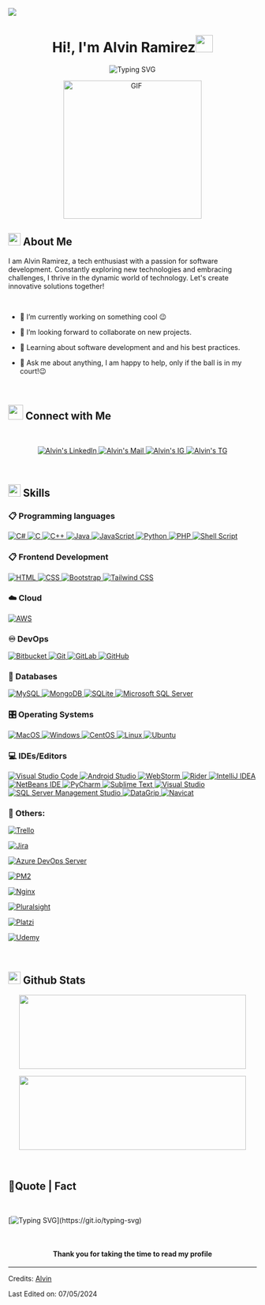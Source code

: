 <!--
### Hi there 👋

**alvinramirez/alvinramirez** is a ✨ _special_ ✨ repository because its `README.md` (this file) appears on your GitHub profile.

Here are some ideas to get you started:

- 🔭 I’m currently working on ...
- 🌱 I’m currently learning ...
- 👯 I’m looking to collaborate on ...
- 🤔 I’m looking for help with ...
- 💬 Ask me about ...
- 📫 How to reach me: ...
- 😄 Pronouns: ...
- ⚡ Fun fact: ...
-->

![](https://komarev.com/ghpvc/?username=alvinramirez&style=flat&color=blue)

<h1 align="center">Hi!,  I'm Alvin Ramirez<img src=
"https://media.giphy.com/media/hvRJCLFzcasrR4ia7z/giphy.gif" width="35"></h1>

<div align="center" style="border: px solid #000000;>

[![Typing SVG](https://readme-typing-svg.herokuapp.com?font=Robot-Bold&size=30&color=&center=true&vCenter=true&width=900&height=110&lines=Computer+Science+Student;Competitive+Programmer;ML+Enthusiast;Web+Designer;Web+Developer;Growing+Ethical+Hacker)](https://git.io/typing-svg)
</div>
<p align="center" >
 <img  height="280rem" alt="GIF" src="https://media.tenor.com/GfSX-u7VGM4AAAAC/coding.gif" />
 </p>

## <img src="https://c.tenor.com/NCRHhqkXrJYAAAAi/programmers-go-internet.gif" width="25">  <b>About Me</b>
I am Alvin Ramirez, a tech enthusiast with a passion for software development. Constantly exploring new technologies and embracing challenges, I thrive in the dynamic world of technology. Let's create innovative solutions together!

<br>

- 🔭 I’m currently working on something cool 😉

- 👯 I’m looking forward to collaborate on new projects.

- 🌱 Learning about software development and and his best practices.


- 💬 Ask me about anything, I am happy to help, only if the ball is in my court!😉


<br>

## <img src="https://media.giphy.com/media/LnQjpWaON8nhr21vNW/giphy.gif" width='30'> <b>Connect with Me</b>

 
 
<br>

<p align="center">
<!-----Social Accounts------>

<p align="center">
 <a href="https://www.linkedin.com/in/alvin-ramirez/">
 
 <img border="0" alt="Alvin's LinkedIn" src="https://camo.githubusercontent.com/29ba59dbf61686238096822c7de916a9b41c40bf362b70e7f2c609551ce8f656/68747470733a2f2f696d672e736869656c64732e696f2f62616467652f6c696e6b6564696e2d2532333030373742352e7376673f7374796c653d666f722d7468652d6261646765266c6f676f3d6c696e6b6564696e266c6f676f436f6c6f723d7768697465"/>
 </a>

 <a href="mailto:alvin.ramirez48@gmail.com">
 <img border="0" alt="Alvin's Mail" src="https://camo.githubusercontent.com/71a0f4bfcf1f2220e2b1c246ac2ee681c47ee914d1c1f0e27a0e6c9ac2e9f134/68747470733a2f2f696d672e736869656c64732e696f2f62616467652f476d61696c2d4431343833363f7374796c653d666f722d7468652d6261646765266c6f676f3d676d61696c266c6f676f436f6c6f723d7768697465"/>
 </a>

 <a href="https://www.instagram.com/alvinramirez_/">
 <img border="0" alt="Alvin's IG" src="https://camo.githubusercontent.com/7f5701ed50f919cf2352cd028b5b2dc974b5e643fe4d78ad826eb9e74551157f/68747470733a2f2f696d672e736869656c64732e696f2f62616467652f496e7374616772616d2d2532334534343035462e7376673f7374796c653d666f722d7468652d6261646765266c6f676f3d496e7374616772616d266c6f676f436f6c6f723d7768697465"/>
 </a>

 <a href="https://t.me/aramirezo">
 <img border="0" alt="Alvin's TG" src="https://camo.githubusercontent.com/afaa74bcd8ebafeffb8c818bfa55e4b4923498b32ccbb1189fcc170fd43b490c/68747470733a2f2f696d672e736869656c64732e696f2f62616467652f54656c656772616d2d3243413545303f7374796c653d666f722d7468652d6261646765266c6f676f3d74656c656772616d266c6f676f436f6c6f723d7768697465"/>
 </a>
 
</p>


<br>


## <img  src="https://media2.giphy.com/media/QssGEmpkyEOhBCb7e1/giphy.gif?cid=ecf05e47a0n3gi1bfqntqmob8g9aid1oyj2wr3ds3mg700bl&rid=giphy.gif" width ="25"><b> Skills</b>

### 📋 Programming languages

<p align="left">
  <a href="https://dotnet.microsoft.com/es-es/languages/csharp" target="_blank"> 
    <img alt="C#" src="[https://icons8.com/icon/40669/c%2B%2B](https://img.shields.io/badge/c%23-%23239120.svg?style=for-the-badge&logo=csharp&logoColor=white)">
  </a>

  <a href="https://www.cprogramming.com/" target="_blank"> 
    <img alt="C" src="https://img.shields.io/badge/C-%232370ED.svg?logo=c&logoColor=white">
  </a> 

  <a href="https://www.w3schools.com/cpp/" target="_blank"> 
    <img alt="C++" src="https://img.shields.io/badge/C++-%2300599C.svg?logo=c%2B%2B&logoColor=white">
  </a> 

  <a href="https://www.java.com" target="_blank"> 
    <img alt="Java" src="https://img.shields.io/badge/Java-%23ED8B00.svg?logo=java&logoColor=white">
  </a>

  <a href="https://developer.mozilla.org/en-US/docs/Web/JavaScript" target="_blank"> 
    <img alt="JavaScript" src="https://img.shields.io/badge/JavaScript-%23F7DF1E.svg?logo=javascript&logoColor=black">
  </a>

  <a href="https://www.python.org" target="_blank">
    <img alt="Python" src="https://img.shields.io/badge/Python-%2314354C.svg?logo=python&logoColor=white">
  </a>

  <a href="https://www.php.net/" target="_blank">
    <img alt="PHP" src="https://img.shields.io/badge/PHP-%23777BB4.svg?logo=php&logoColor=white">
  </a>

  <a href="https://www.gnu.org/software/bash/" target="_blank">
    <img alt="Shell Script" src="https://img.shields.io/badge/Shell%20Script-%23121011.svg?logo=gnu-bash&logoColor=white">
  </a>
</p>




### 📋 Frontend Development

<p align="left"> 
  <a href="https://www.w3.org/html/" target="_blank"> 
   <img alt="HTML" src="https://img.shields.io/badge/HTML5-%23E34F26.svg?logo=html5&logoColor=white">
  </a>   
  
  <a href="https://www.w3schools.com/css/" target="_blank">
    <img alt="CSS" src="https://img.shields.io/badge/CSS3-%231572B6.svg?logo=css3&logoColor=white">
  </a> 
  
  <a href="https://getbootstrap.com" target="_blank"> 
    <img alt="Bootstrap" src="https://img.shields.io/badge/Bootstrap-%23563D7C.svg?logo=bootstrap&logoColor=white"/>
  </a>
  
  <a href="https://tailwindcss.com" target="_blank"> 
    <img alt="Tailwind CSS" src="https://img.shields.io/badge/Tailwind%20CSS-%2338B2AC.svg?logo=tailwind-css&logoColor=white"/>
  </a>
</p>




### ☁️ Cloud

<p align="left"> 
  <a href="https://aws.amazon.com/" target="_blank"> 
   <img alt="AWS" src="https://img.shields.io/badge/AWS-%23FF9900.svg?logo=amazon-aws&logoColor=white">
  </a>   
</p>

### ♾️ DevOps

<p align="left">
 <a href="https://bitbucket.org/" target="_blank"> 
    <img alt="Bitbucket" src="https://img.shields.io/badge/Bitbucket-%230047B3.svg?logo=bitbucket&logoColor=white"/>
  </a>

 <a href="https://git-scm.com/" target="_blank"> 
    <img alt="Git" src="https://img.shields.io/badge/Git-%23F05033.svg?logo=git&logoColor=white"/>
  </a>
 
 <a href="https://about.gitlab.com/" target="_blank"> 
    <img alt="GitLab" src="https://img.shields.io/badge/GitLab-%23181717.svg?logo=gitlab&logoColor=white"/>
  </a>
  
 <a href="https://github.com/" target="_blank"> 
    <img alt="GitHub" src="https://img.shields.io/badge/GitHub-%23121011.svg?logo=github&logoColor=white"/>
  </a>
</p>

### 💾 Databases

<p align="left"> 

  <a href="https://www.mysql.com/" target="_blank"> 
   <img alt="MySQL" src="https://img.shields.io/badge/MySQL-%2300f.svg?logo=mysql&logoColor=white">
  </a>

  <a href="https://www.mongodb.com/" target="_blank"> 
  <img alt="MongoDB" src="https://img.shields.io/badge/MongoDB-%234ea94b.svg?logo=mongodb&logoColor=white">
  </a>  
  
  <a href="https://www.sqlite.org/" target="_blank"> 
  <img alt="SQLite" src="https://img.shields.io/badge/SQLite-%2307405e.svg?logo=sqlite&logoColor=white">
  </a>

  <a href="https://www.microsoft.com/en-us/sql-server/" target="_blank"> 
  <img alt="Microsoft SQL Server" src="https://img.shields.io/badge/Microsoft%20SQL%20Server-CC2927?logo=microsoft%20sql%20server&logoColor=white"/>
  </a>
</p>








### 🎛️ Operating Systems

<p align="left">
  <a href="https://www.apple.com/es/macos/sonoma/" target="_blank">
    <img alt="MacOS" src="https://shields.io/badge/MacOS--9cf?logo=Apple&style=social"/>
  </a>
  <a href="https://www.microsoft.com/en-us/windows/" target="_blank"> 
    <img alt="Windows" src="https://img.shields.io/badge/Windows-0078D6?logo=windows&logoColor=white"/>
  </a>
  <a href="https://www.centos.org/" target="_blank"> 
   <img alt="CentOS" src="https://img.shields.io/badge/CentOS-002260?logo=centos&logoColor=F0F0F0">
  </a>
  <a href="https://www.linux.org/" target="_blank"> 
    <img alt="Linux" src="https://img.shields.io/badge/Linux-FCC624?logo=linux&logoColor=black"/>
  </a>
  <a href="https://ubuntu.com/" target="_blank"> 
    <img alt="Ubuntu" src="https://img.shields.io/badge/Ubuntu-E95420?logo=ubuntu&logoColor=white"/>
  </a>

  
</p>

    
    
### 💻 IDEs/Editors

<p align="left"> 
  <a href="https://code.visualstudio.com/" target="_blank"> 
   <img alt="Visual Studio Code" src="https://img.shields.io/badge/Visual%20Studio%20Code-0078d7.svg?logo=visual-studio-code&logoColor=white">
  </a>   
  
  <a href="https://developer.android.com/studio" target="_blank">
    <img alt="Android Studio" src="https://img.shields.io/badge/Android%20Studio-3DDC84.svg?logo=android-studio&logoColor=white">
  </a> 
  
 <a href="https://www.jetbrains.com/webstorm/" target="_blank"> 
    <img alt="WebStorm" src="https://img.shields.io/static/v1?label=IDE&message=WebStorm&logo=webstorm&color=a03fc0&labelColor=393939&logoColor=white"/>
  </a>

 <a href="https://www.jetbrains.com/es-es/rider/" target="_blank"> 
    <img alt="Rider" src="https://img.shields.io/badge/-Rider-000000?style=flat&logo=rider&logoColor=white"/>
  </a>

 <a href="https://www.jetbrains.com/idea/" target="_blank"> 
    <img alt="IntelliJ IDEA" src="https://img.shields.io/badge/IntelliJ%20IDEA-000000.svg?logo=intellij-idea&logoColor=white"/>
  </a>

 <a href="https://netbeans.apache.org/" target="_blank"> 
    <img alt="NetBeans IDE" src="https://img.shields.io/badge/NetBeans%20IDE-1B6AC6.svg?logo=apache-netbeans-ide&logoColor=white"/>
  </a>

 <a href="https://www.jetbrains.com/pycharm/" target="_blank"> 
    <img alt="PyCharm" src="https://img.shields.io/badge/PyCharm-143?logo=pycharm&logoColor=black&color=black&labelColor=green"/>
  </a>

 <a href="https://www.sublimetext.com/" target="_blank"> 
    <img alt="Sublime Text" src="https://img.shields.io/badge/Sublime%20Text-%23575757.svg?logo=sublime-text&logoColor=important"/>
  </a>
  
  <a href="https://visualstudio.microsoft.com/" target="_blank"> 
    <img alt="Visual Studio" src="https://img.shields.io/badge/Visual%20Studio-5C2D91.svg?logo=visual-studio&logoColor=white"/>
  </a>

  <a href="https://learn.microsoft.com/es-es/sql/ssms/download-sql-server-management-studio-ssms?view=sql-server-ver16" target="_blank"> 
    <img alt="SQL Server Management Studio" src="https://img.shields.io/badge/Microsoft_SQL_Server-CC2497?style=for-the-badge&logo=microsoft-sql-server&logoColor=white"/>
  </a>

  <a href="https://www.jetbrains.com/es-es/datagrip/" target="_blank"> 
    <img alt="DataGrip" src="https://img.shields.io/badge/jetbrains-000000?style=for-the-badge&logo=jetbrains&logoColor=white"/>
  </a>

  <a href="https://www.navicat.com/es/" target="_blank"> 
    <img alt="Navicat" src="https://shields.io/badge/MySQL-lightgrey?logo=mysql&style=plastic&logoColor=white&labelColor=blue"/>
  </a>
</p>



    
    

  
  
  
### 🥅 Others:

<a href="https://trello.com/es" target="_blank"><img alt="Trello" src="https://shields.io/badge/simple__diarizer-Trello-blue?logo=Trello&style=flat"></a>

<a href="https://www.atlassian.com/software/jira" target="_blank"><img alt="Jira" src="https://img.shields.io/badge/jira-%230A0FFF.svg?logo=jira&logoColor=white"></a>

<a href="https://azure.microsoft.com/es-es/products/devops/server" target="_blank"><img alt="Azure DevOps Server" src="https://img.shields.io/badge/-Azure-fff?style=flat&logo=microsoft-azure"></a>

<a href="https://pm2.keymetrics.io/" target="_blank"><img alt="PM2" src="https://a11ybadges.com/badge?logo=pm2"></a>

<a href="https://nginx.org" target="_blank"><img alt="Nginx" src="https://img.shields.io/badge/NGINX-009639?style=flat-square&logo=nginx&logoColor=white"></a>

<a href="https://www.pluralsight.com/" target="_blank"><img alt="Pluralsight" src="https://a11ybadges.com/badge?logo=pluralsight"></a>

<a href="https://platzi.com/" target="_blank"><img alt="Platzi" src="https://camo.githubusercontent.com/7a76de9ae3c9d95216dabdb9a373d1d115df7db05b9b28809a9a34a576e8d661/68747470733a2f2f613131796261646765732e636f6d2f62616467653f6c6f676f3d706c61747a69"></a>

<a href="https://www.udemy.com/es/" target="_blank"><img alt="Udemy" src="https://camo.githubusercontent.com/02e5bf3688bc720584ce8fa31d618d43dab9aca4ff4a2559c1907e7e0602829c/68747470733a2f2f613131796261646765732e636f6d2f62616467653f6c6f676f3d7564656d79"></a>

<br> 

## <img src="https://media.giphy.com/media/iY8CRBdQXODJSCERIr/giphy.gif" width="25"> <b>Github Stats</b>


<p align="center"><img width="460" height="150" src="https://github-readme-stats.vercel.app/api/top-langs?username=alvinramirez&show_icons=true&locale=en&layout=compact&theme=tokyonight"/460/300"></p>

<p align="center"><img width="460" height="150" src="https://github-readme-streak-stats.herokuapp.com/?user=alvinramirez&theme=tokyonight&&fire=FF801F&currStreakNum=FFBE69&currStreakLabel=FFBE69"/460/300"></p>

<br>

## <b>💪Quote | Fact</b>
<br>

[![Typing SVG](https://readme-typing-svg.herokuapp.com?font=Robot-Bold&size=30&color=330033&center=true&vCenter=true&width=900&height=110&lines="First,+solve+the+problem.+Then,+write+the+code".;++"Great+Developers+never+stop+learning".)](https://git.io/typing-svg)

<br>

#### <p align="center"><b>Thank you for taking the time to read my profile</b></p>


-----
Credits: [Alvin](https://github.com/alvinramirez)

Last Edited on: 07/05/2024

